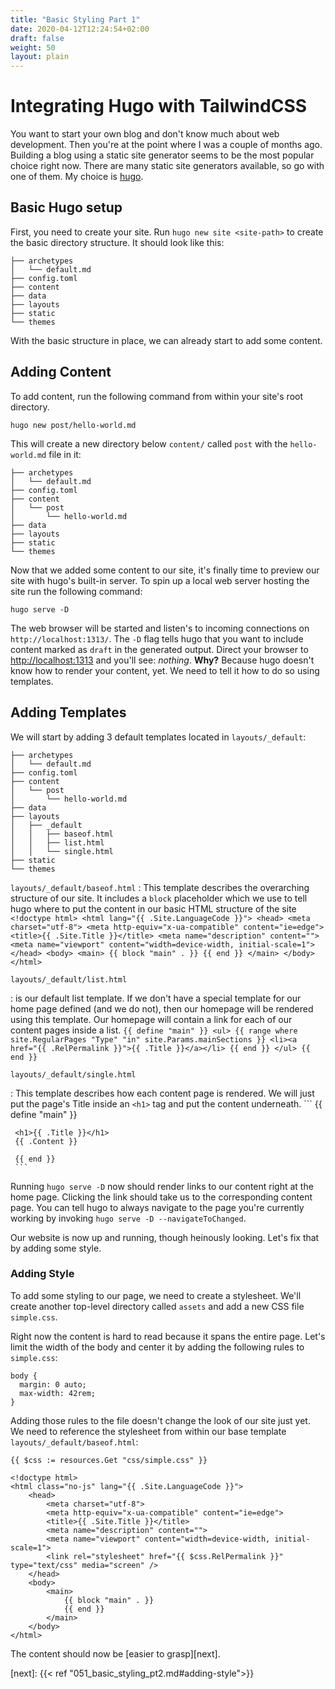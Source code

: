 ```yaml
---
title: "Basic Styling Part 1"
date: 2020-04-12T12:24:54+02:00
draft: false
weight: 50
layout: plain
---
```


Integrating Hugo with TailwindCSS
==========================================

You want to start your own blog and don't know much about web development. Then
you're at the point where I was a couple of months ago. Building a blog using a
static site generator seems to be the most popular choice right now. There are
many static site generators available, so go with one of them. My choice is
[hugo](https://gohugo.io). 

## Basic Hugo setup

First, you need to create your site. Run `hugo new site <site-path>` to create
the basic directory structure. It should look like this: 

```
├── archetypes
│   └── default.md
├── config.toml
├── content
├── data
├── layouts
├── static
└── themes
```

With the basic structure in place, we can already start to add some content. 

## Adding Content

To add content, run the following command from within your site's root
directory. 

```
hugo new post/hello-world.md
```

This will create a new directory below `content/` called `post` with the
`hello-world.md` file in it:

```
├── archetypes
│   └── default.md
├── config.toml
├── content
│   └── post
│       └── hello-world.md
├── data
├── layouts
├── static
└── themes
```

Now that we added some content to our site, it's finally time to preview our
site with hugo's built-in server. To spin up a local web server hosting the site
run the following command: 

```
hugo serve -D
```

The web browser will be started and listen's to incoming connections on
`http://localhost:1313/`. The `-D` flag tells hugo that you want to include
content marked as `draft` in the generated output. Direct your browser to
[http://localhost:1313](http://localhost:1313/) and you'll see: _nothing_.
**Why?** Because hugo doesn't know how to render your content, yet. We need to
tell it how to do so using templates.

## Adding Templates

We will start by adding 3 default templates located in `layouts/_default`:

```
├── archetypes
│   └── default.md
├── config.toml
├── content
│   └── post
│       └── hello-world.md
├── data
├── layouts
│   ├── _default
│   │   ├── baseof.html
│   │   ├── list.html
│   │   └── single.html
├── static
└── themes
```

`layouts/_default/baseof.html`
:    This template describes the overarching structure of our site. It includes
     a `block` placeholder which we use to tell hugo where to put the content in
     our basic HTML structure of the site
     ```
     <!doctype html>
     <html lang="{{ .Site.LanguageCode }}">
         <head>
             <meta charset="utf-8">
             <meta http-equiv="x-ua-compatible" content="ie=edge">
             <title>{{ .Site.Title }}</title>
             <meta name="description" content="">
             <meta name="viewport" content="width=device-width, initial-scale=1">
         </head>
         <body>
             <main>
                 {{ block "main" . }}
                 {{ end }}
             </main>
         </body>
     </html>
     ```
    
`layouts/_default/list.html`

:   is our default list template. If we don't have a special template for our
    home page defined (and we do not), then our homepage will be rendered using
    this template. Our homepage will contain a link for each of our content
    pages inside a list.
    ```
    {{ define "main" }}
    <ul>
    {{ range where site.RegularPages "Type" "in" site.Params.mainSections }}
        <li><a href="{{ .RelPermalink }}">{{ .Title }}</a></li>
    {{ end }}
    </ul>
    {{ end }}
    ```

`layouts/_default/single.html`

:    This template describes how each content page is rendered. We will just put
     the page's Title inside an `<h1>` tag and put the content underneath.
     ```
     {{ define "main" }}

     <h1>{{ .Title }}</h1>
     {{ .Content }}

     {{ end }}
     ```

Running `hugo serve -D` now should render links to our content right at the
home page. Clicking the link should take us to the corresponding content page.
You can tell hugo to always navigate to the page you're currently working by
invoking `hugo serve -D --navigateToChanged`.

Our website is now up and running, though heinously looking. Let's fix that by
adding some style.

### Adding Style

To add some styling to our page, we need to create a stylesheet. We'll create
another top-level directory called `assets` and add a new CSS file `simple.css`.

Right now the content is hard to read because it spans the entire page. Let's
limit the width of the body and center it by adding the following rules to `simple.css`:

```
body {
  margin: 0 auto;
  max-width: 42rem;
}
```

Adding those rules to the file doesn't change the look of our site just yet. We
need to reference the stylesheet from within our base template
`layouts/_default/baseof.html`:

```
{{ $css := resources.Get "css/simple.css" }}

<!doctype html>
<html class="no-js" lang="{{ .Site.LanguageCode }}">
    <head>
        <meta charset="utf-8">
        <meta http-equiv="x-ua-compatible" content="ie=edge">
        <title>{{ .Site.Title }}</title>
        <meta name="description" content="">
        <meta name="viewport" content="width=device-width, initial-scale=1">
        <link rel="stylesheet" href="{{ $css.RelPermalink }}" type="text/css" media="screen" />
    </head>
    <body>
        <main>
            {{ block "main" . }}
            {{ end }}
        </main>
    </body>
</html>
```

The content should now be [easier to grasp][next].

[next]: {{< ref "051_basic_styling_pt2.md#adding-style">}}
